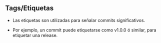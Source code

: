 ## Tags/Etiquetas

* Las etiquetas son utilizadas para señalar commits significativos.

* Por ejemplo, un commit puede etiquetarse como v1.0.0 ó similar, para etiquetar una release.

